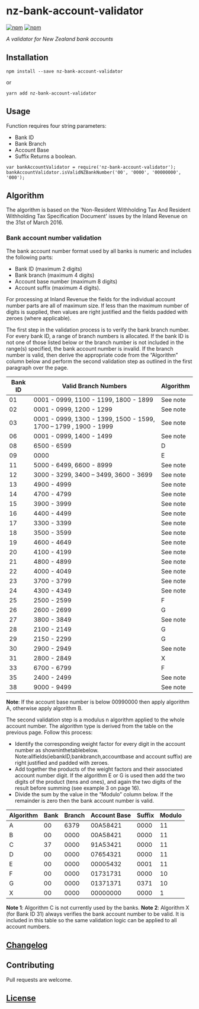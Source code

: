 # nz-bank-account-validator

[![npm](https://img.shields.io/npm/v/@fnzc/nz-bank-account-validator.svg)](https://www.npmjs.com/package/@fnzc/nz-bank-account-validator) [![npm](https://img.shields.io/npm/dt/@fnzc/nz-bank-account-validator.svg)](https://www.npmjs.com/package/@fnzc/nz-bank-account-validator.svg)

_A validator for New Zealand bank accounts_

## Installation

```
npm install --save nz-bank-account-validator
```
or
```
yarn add nz-bank-account-validator
```

## Usage

Function requires four string parameters:
* Bank ID
* Bank Branch
* Account Base
* Suffix
Returns a boolean.

```
var bankAccountValidator = require('nz-bank-account-validator');
bankAccountValidator.isValidNZBankNumber('00', '0000', '00000000', '000');
```

## Algorithm

The algorithm is based on the 'Non-Resident Withholding Tax And Resident Withholding Tax Specification Document' issues by the Inland Revenue on the 31st of March 2016.

### Bank account number validation

The bank account number format used by all banks is numeric and includes the following parts:

* Bank ID (maximum 2 digits)
* Bank branch (maximum 4 digits)
* Account base number (maximum 8 digits)
* Account suffix (maximum 4 digits).
    
For processing at Inland Revenue the fields for the individual account number parts are all of maximum size. If less than the maximum number of digits is supplied, then values are right justified and the fields padded with zeroes (where applicable).

The first step in the validation process is to verify the bank branch number. For every bank ID, a range of branch numbers is allocated. If the bank ID is not one of those listed below or the branch number is not included in the range(s) specified, the bank account number is invalid. If the branch number is valid, then derive the appropriate code from the “Algorithm” column below and perform the second validation step as outlined in the first paragraph over the page.

| Bank ID | Valid Branch Numbers | Algorithm |
|---|---|---|
|01|0001 - 0999, 1100 - 1199, 1800 - 1899|See note|
|02|0001 - 0999, 1200 - 1299|See note|
|03|0001 - 0999, 1300 - 1399, 1500 - 1599, 1700 – 1799 , 1900 - 1999|See note|
|06|0001 - 0999, 1400 - 1499|See note|
|08|6500 - 6599|D|
|09|0000|E|
|11|5000 - 6499, 6600 - 8999|See note|
|12|3000 - 3299, 3400 – 3499, 3600 - 3699|See note|
|13|4900 - 4999|See note|
|14|4700 - 4799|See note|
|15|3900 - 3999|See note|
|16|4400 - 4499|See note|
|17|3300 - 3399|See note|
|18|3500 - 3599|See note|
|19|4600 - 4649|See note|
|20|4100 - 4199|See note|
|21|4800 - 4899|See note|
|22|4000 - 4049|See note|
|23|3700 - 3799|See note|
|24|4300 - 4349|See note|
|25|2500 - 2599|F|
|26|2600 - 2699|G|
|27|3800 - 3849|See note|
|28|2100 - 2149|G|
|29|2150 - 2299|G|
|30|2900 - 2949|See note|
|31|2800 - 2849|X|
|33|6700 - 6799|F|
|35|2400 - 2499|See note|
|38|9000 - 9499|See note|

**Note**: If the account base number is below 00990000 then apply algorithm A, otherwise apply algorithm B.

The second validation step is a modulus n algorithm applied to the whole account number. The algorithm type is derived from the table on the previous page. Follow this process:

* Identify the corresponding weight factor for every digit in the account number as showninthetablebelow. Note:allfields(iebankID,bankbranch,accountbase and account suffix) are right justified and padded with zeroes.
* Add together the products of the weight factors and their associated account number digit. If the algorithm E or G is used then add the two digits of the product (tens and ones), and again the two digits of the result before summing (see example 3 on page 16).
* Divide the sum by the value in the “Modulo” column below. If the remainder is zero then the bank account number is valid.

| Algorithm | Bank | Branch | Account Base | Suffix | Modulo |
|---|---|---|---|---|---|
|A|00|6379|00A58421|0000|11|
|B|00|0000|00A58421|0000|11|
|C|37|0000|91A53421|0000|11|
|D|00|0000|07654321|0000|11|
|E|00|0000|00005432|0001|11|
|F|00|0000|01731731|0000|10|
|G|00|0000|01371371|0371|10|
|X|00|0000|00000000|0000|1|

**Note 1**: Algorithm C is not currently used by the banks.
**Note 2**: Algorithm X (for Bank ID 31) always verifies the bank account number to be valid. It is included in this table so the same validation logic can be applied to all account numbers.

## [Changelog](https://github.com/FNZC/nz-bank-account-validator/blob/master/CHANGELOG.md)

## Contributing

Pull requests are welcome.

## [License](https://github.com/FNZC/nz-bank-account-validator/blob/master/LICENSE)
